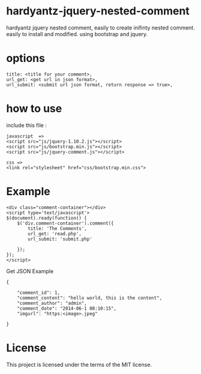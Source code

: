 hardyantz-jquery-nested-comment
===============================

hardyantz jquery nested comment, easily to create inifinty nested comment. easily to install and modified.
using bootstrap and jquery.


options
========
```
title: <title for your comment>,
url_get: <get url in json format>,
url_submit: <submit url json format, return response => true>,
```

how to use 
==========

include this file :
```
javascript  => 
<script src="js/jquery-1.10.2.js"></script>
<script src="js/bootstrap.min.js"></script>
<script src="js/jquery-comment.js"></script>

css =>
<link rel="stylesheet" href="css/bootstrap.min.css">
```

Example
========
```
<div class="comment-container"></div> 
<script type='text/javascript'>
$(document).ready(function() {
	$('div.comment-container').comment({
        title: 'The Comments',
        url_get: 'read.php',
		url_submit: 'submit.php'
		
	});
});
</script>
```
Get JSON Example
```
{

    "comment_id": 1,
    "comment_content": "hello world, this is the content",
    "comment_author": "admin",
    "comment_date": "2014-06-1 08:10:15",
    "imgurl": "https:<image>.jpeg"

}
```


License
=======
This project is licensed under the terms of the MIT license.

		
